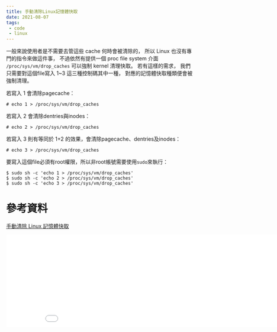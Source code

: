```yaml
---
title: 手動清除Linux記憶體快取
date: 2021-08-07
tags:
 - code
 - linux
---
```


一般來說使用者是不需要去管這些 cache 何時會被清除的，
所以 Linux 也沒有專門的指令來做這件事，
不過依然有提供一個 proc file system 介面 `/proc/sys/vm/drop_caches` 可以強制 kernel 清理快取。
若有這樣的需求，
我們只需要對這個file寫入 1~3 這三種控制碼其中一種，
對應的記憶體快取種類便會被強制清理。

若寫入 1 會清除pagecache：
``` shell
# echo 1 > /proc/sys/vm/drop_caches
```

若寫入 2 會清除dentries與inodes：
```shell
# echo 2 > /proc/sys/vm/drop_caches
```

若寫入 3 則有等同於 1+2 的效果，會清除pagecache、dentries及inodes：
```shell
# echo 3 > /proc/sys/vm/drop_caches
```

要寫入這個file必須有root權限，所以非root帳號需要使用`sudo`來執行：
```shell
$ sudo sh -c 'echo 1 > /proc/sys/vm/drop_caches'
$ sudo sh -c 'echo 2 > /proc/sys/vm/drop_caches'
$ sudo sh -c 'echo 3 > /proc/sys/vm/drop_caches'
```

# 參考資料
[手動清除 Linux 記憶體快取](https://medium.com/hungys-blog/clear-linux-memory-cache-manually-90bec95ea003)

<iframe src="//a.exdynsrv.com/iframe.php?idzone=4385142&size=900x250" width="900" height="250" scrolling="no" marginwidth="0" marginheight="0" frameborder="0" />